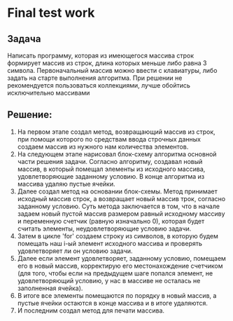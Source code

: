 # Final test work
## Задача
Написать программу, которая из имеющегося массива строк формирует массив из строк, длина которых меньше либо равна 3 символа.
Первоначальный массив можно ввести с клавиатуры, либо задать на старте выполнения алгоритма. При решении не рекомендуется пользоваться коллекциями, лучше обойтись исключительно массивами
## Решение:
1. На первом этапе создал метод, возвращающий массив из строк, при помощи которого по средствам ввода строчных данных создаем массив из нужного нам количества элементов.
2. На следующем этапе нарисовал блок-схему алгоритма основной части решения задачи. 
Согласно алгоритму, создавал новый массив, в который помещал элементы из исходного массива, удовлетворяющие заданному условию. В конце алгоритма из массива удаляю пустые ячейки.
3. Далее создал метод на основании блок-схемы. Метод принимает исходный массив строк, а возвращает новый массив трок, согласно заданному условию. Суть метода заключается в том, что в начале задаем новый пустой массив размером равный исходному массиву и переменную счетчик (равную изначально 0), которая будет считать элементы, неудовлетворяющие условию задачи. 
4. Затем в цикле 'for' создаем строку из символов, в которую будем помещать наш i-ый элемент исходного массива и проверять удовлетворяет ли он условию задачи. 
5. Далее если элемент удовлетворяет, заданному условию, помещаем его в новый массив, корректирую его местонахождение счетчиком (для того, чтобы если на предыдущем шаге попался элемент, не удовлетворяющий условию, у нас в массиве не осталась не заполненная ячейка). 
6. В итоге все элементы помещаются по порядку в новый массив, а пустые ячейки остаются в конце массива и в итоге удаляются.
7. И последним создал метод для печати массива.

